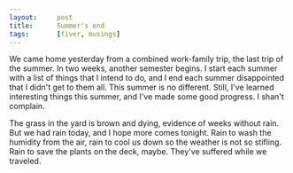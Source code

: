 ```yaml
---
layout:     post
title:      Summer's end
tags:       [fiver, musings]
---
```


We came home yesterday from a combined work-family trip, the last trip
of the summer.  In two weeks, another semester begins.  I start each
summer with a list of things that I intend to do, and I end each
summer disappointed that I didn't get to them all.  This summer is no
different.  Still, I've learned interesting things this summer, and
I've made some good progress.  I shan't complain.

The grass in the yard is brown and dying, evidence of weeks without
rain.  But we had rain today, and I hope more comes tonight.  Rain to
wash the humidity from the air, rain to cool us down so the weather is
not so stifling.  Rain to save the plants on the deck, maybe.  They've
suffered while we traveled.

